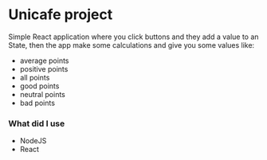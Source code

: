 # Unicafe project

Simple React application where you click buttons
and they add a value to an State, then the app
make some calculations and give you some values
like:
- average points
- positive  points
- all points
- good points
- neutral points
- bad points

### What did I use 
- NodeJS
- React

